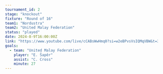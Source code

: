 ```yaml
---
tournament_id: 2
stage: "knockout"
fixture: "Round of 16"
team1: "Nordustra"
team2: "United Malay Federation"
status: "played"
date: 2024-8-9T16:00:00Z
link: "https://www.youtube.com/live/cCABsWwHmq0?si=w2eBPvsVsIQMqVBW&t=37"
goals:
  - team: "United Malay Federation"
    player: "E. Šapêr"
    assist: "C. Cross"
    minute: 27
---
```

